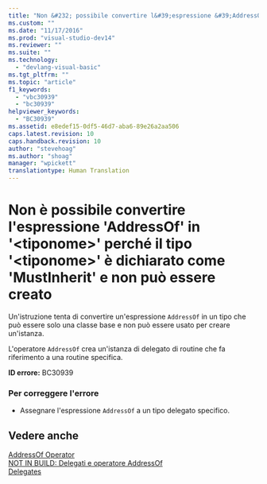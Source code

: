 ```yaml
---
title: "Non &#232; possibile convertire l&#39;espressione &#39;AddressOf&#39; in &#39;&lt;tiponome&gt;&#39; perch&#233; il tipo &#39;&lt;tiponome&gt;&#39; &#232; dichiarato come &#39;MustInherit&#39; e non pu&#242; essere creato | Microsoft Docs"
ms.custom: ""
ms.date: "11/17/2016"
ms.prod: "visual-studio-dev14"
ms.reviewer: ""
ms.suite: ""
ms.technology: 
  - "devlang-visual-basic"
ms.tgt_pltfrm: ""
ms.topic: "article"
f1_keywords: 
  - "vbc30939"
  - "bc30939"
helpviewer_keywords: 
  - "BC30939"
ms.assetid: e8edef15-0df5-46d7-aba6-89e26a2aa506
caps.latest.revision: 10
caps.handback.revision: 10
author: "stevehoag"
ms.author: "shoag"
manager: "wpickett"
translationtype: Human Translation
---
```

# Non &#232; possibile convertire l&#39;espressione &#39;AddressOf&#39; in &#39;&lt;tiponome&gt;&#39; perch&#233; il tipo &#39;&lt;tiponome&gt;&#39; &#232; dichiarato come &#39;MustInherit&#39; e non pu&#242; essere creato
Un'istruzione tenta di convertire un'espressione `AddressOf` in un tipo che può essere solo una classe base e non può essere usato per creare un'istanza.  
  
 L'operatore `AddressOf` crea un'istanza di delegato di routine che fa riferimento a una routine specifica.  
  
 **ID errore:** BC30939  
  
### Per correggere l'errore  
  
-   Assegnare l'espressione `AddressOf` a un tipo delegato specifico.  
  
## Vedere anche  
 [AddressOf Operator](../../visual-basic/language-reference/operators/addressof-operator.md)   
 [NOT IN BUILD: Delegati e operatore AddressOf](http://msdn.microsoft.com/it-it/7b2ed932-8598-4355-b2f7-5cedb23ee86f)   
 [Delegates](../../visual-basic/programming-guide/language-features/delegates/delegates.md)